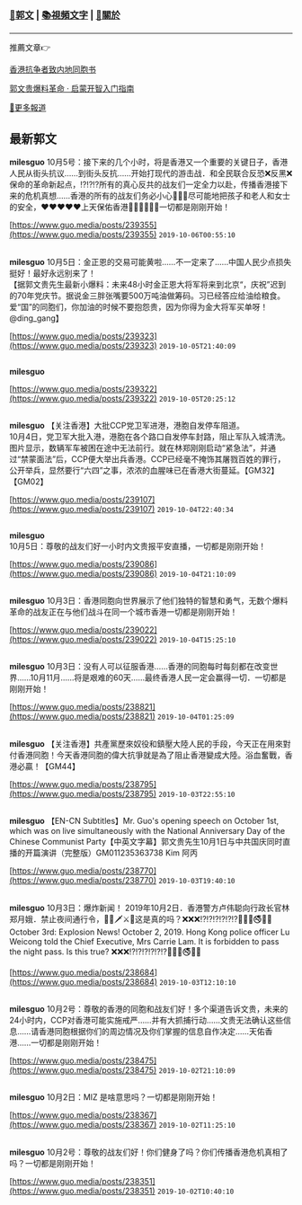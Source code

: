 ###  [:eagle:郭文](https://github.com/ourhimalayas/txt) | [:books:視頻文字](https://github.com/ourhimalayas/txt/blob/master/content/README.md) | [:pray:關於](https://github.com/ourhimalayas/home/tree/master/about)
---

推薦文章:point_right:

[香港抗争者致内地同胞书](https://github.com/ourhimalayas/news/blob/master/2019/08/a_letter_from_the_hong_kong_people.md)

[郭文贵爆料革命 · 启蒙开智入门指南](https://github.com/ourhimalayas/txt/issues/1)

[:newspaper:更多報道](https://github.com/ourhimalayas/news) 

## 最新郭文


**milesguo** 10月5号：接下来的几个小时，将是香港又一个重要的关键日子，香港人民从街头抗议……到街头反抗……开始打现代的游击战．和全民联合反恐❌反黑❌保命的革命新起点，⁉️⁉️⁉️所有的真心反共的战友们一定全力以赴，传播香港接下来的危机真想……香港的所有的战友们务必小心🙏🙏🙏尽可能地把孩子和老人和女士的安全，❤️❤️❤️❤️❤️上天保佑香港🙏🙏🙏🙏🙏🙏一切都是刚刚开始！

[https://www.guo.media/posts/239355](https://www.guo.media/posts/239355) `2019-10-06T00:55:10`
##

**milesguo** 10月5日：金正恩的交易可能黄啦……不一定来了……中国人民少点损失挺好！最好永远别来了！<br>【据郭文贵先生最新小爆料：未来48小时金正恩大将军将来到北京“，庆祝”迟到的70年党庆节。据说金三胖张嘴要500万吨油做筹码。习已经答应给油给粮食。爱“国”的同胞们，你加油的时候不要抱怨贵，因为你得为金大将军买单呀！@ding\_gang】

[https://www.guo.media/posts/239323](https://www.guo.media/posts/239323) `2019-10-05T21:40:09`
##

**milesguo** 

[https://www.guo.media/posts/239322](https://www.guo.media/posts/239322) `2019-10-05T20:25:12`
##

**milesguo** 【关注香港】大批CCP党卫军进港，港胞自发停车阻道。<br>10月4日，党卫军大批入港，港胞在各个路口自发停车封路，阻止军队入城清洗。图片显示，数辆军车被困在途中无法前行。就在林郑刚刚启动“紧急法”，并通过“禁蒙面法”后，CCP便大举出兵香港。CCP已经毫不掩饰其屠戮百姓的罪行，公开举兵，显然要行“六四”之事，浓浓的血腥味已在香港大街蔓延。【GM32】【GM02】

[https://www.guo.media/posts/239107](https://www.guo.media/posts/239107) `2019-10-04T22:40:34`
##

**milesguo** <br>10月5日：尊敬的战友们好一小时内文贵报平安直播，一切都是刚刚开始！

[https://www.guo.media/posts/239086](https://www.guo.media/posts/239086) `2019-10-04T21:10:09`
##

**milesguo** 10月3日：香港同胞向世界展示了他们独特的智慧和勇气，无数个爆料革命的战友正在与他们战斗在同一个城市香港一切都是刚刚开始！

[https://www.guo.media/posts/239022](https://www.guo.media/posts/239022) `2019-10-04T15:25:10`
##

**milesguo** 10月3日：没有人可以征服香港……香港的同胞每时每刻都在改变世界……10月11月……将是艰难的60天……最终香港人民一定会赢得一切．一切都是刚刚开始！

[https://www.guo.media/posts/238821](https://www.guo.media/posts/238821) `2019-10-04T01:25:09`
##

**milesguo** 【关注香港】共產黨歷來奴役和鎮壓大陸人民的手段，今天正在用來對付香港同胞！今天香港同胞的偉大抗爭就是為了阻止香港變成大陸。浴血奮戰，香港必贏！【GM44】

[https://www.guo.media/posts/238795](https://www.guo.media/posts/238795) `2019-10-03T22:55:10`
##

**milesguo** 【EN-CN Subtitles】Mr. Guo's opening speech on October 1st, which was on live simultaneously with the National Anniversary Day of the Chinese Communist Party【中英文字幕】郭文贵先生10月1日与中共国庆同时直播的开篇演讲（完整版）GM011235363738 Kim 阿丙

[https://www.guo.media/posts/238770](https://www.guo.media/posts/238770) `2019-10-03T19:40:10`
##

**milesguo** 10月3日：爆炸新闻！  2019年10月2日．香港警方卢伟聪向行政长官林郑月娥．禁止夜间通行令，🔨🔪🗡⚔️🔗这是真的吗？❌❌❌⁉️⁉️⁉️⁉️⁉️⁉️📵🚯🚷🚭🚳🚱 October 3rd: Explosion News!  October 2, 2019.  Hong Kong police officer Lu Weicong told the Chief Executive, Mrs Carrie Lam.  It is forbidden to pass the night pass. Is this true?  ❌❌❌!?️!?️!?️!?️!?️!?️📵🚯🚷🚭🚳🚱

[https://www.guo.media/posts/238684](https://www.guo.media/posts/238684) `2019-10-03T12:10:10`
##

**milesguo** 10月2号：尊敬的香港的同胞和战友们好！多个渠道告诉文贵，未来的24小时内，CCP对香港可能实施戒严……并有大抓捕行动……文贵无法确认这些信息……请香港同胞根据你们的周边情况及你们掌握的信息自作决定……天佑香港……一切都是刚刚开始！

[https://www.guo.media/posts/238475](https://www.guo.media/posts/238475) `2019-10-02T21:10:09`
##

**milesguo** 10月2日：MIZ   是啥意思吗？一切都是刚刚开始！

[https://www.guo.media/posts/238367](https://www.guo.media/posts/238367) `2019-10-02T11:25:10`
##

**milesguo** 10月2号：尊敬的战友们好！你们健身了吗？你们传播香港危机真相了吗？一切都是刚刚开始！

[https://www.guo.media/posts/238351](https://www.guo.media/posts/238351) `2019-10-02T10:40:10`
##

